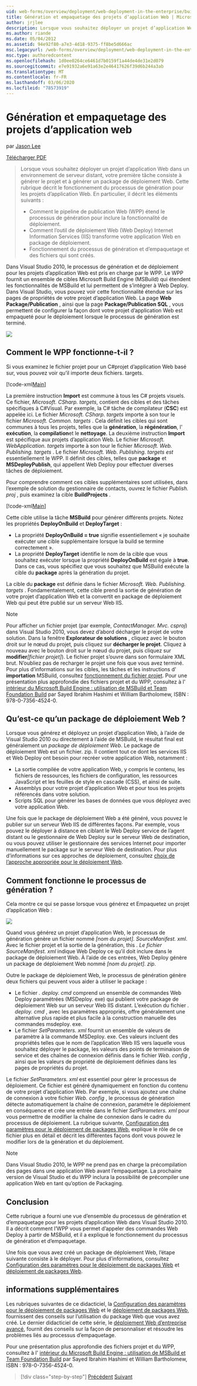 ```yaml
---
uid: web-forms/overview/deployment/web-deployment-in-the-enterprise/building-and-packaging-web-application-projects
title: Génération et empaquetage des projets d’application Web | Microsoft Docs
author: jrjlee
description: Lorsque vous souhaitez déployer un projet d’application Web dans un environnement de serveur distant, votre première tâche consiste à générer le projet et à générer un pack de déploiement Web...
ms.author: riande
ms.date: 05/04/2012
ms.assetid: 94e92f80-a7e3-4d18-9375-ff8be5d666ac
msc.legacyurl: /web-forms/overview/deployment/web-deployment-in-the-enterprise/building-and-packaging-web-application-projects
msc.type: authoredcontent
ms.openlocfilehash: 1d0ee0264ce6461d7b0159f1a44de4de31e2d079
ms.sourcegitcommit: e7e91932a6e91a63e2e46417626f39d6b244a3ab
ms.translationtype: MT
ms.contentlocale: fr-FR
ms.lasthandoff: 03/06/2020
ms.locfileid: "78573919"
---
```

# <a name="building-and-packaging-web-application-projects"></a>Génération et empaquetage des projets d’application web

par [Jason Lee](https://github.com/jrjlee)

[Télécharger PDF](https://msdnshared.blob.core.windows.net/media/MSDNBlogsFS/prod.evol.blogs.msdn.com/CommunityServer.Blogs.Components.WeblogFiles/00/00/00/63/56/8130.DeployingWebAppsInEnterpriseScenarios.pdf)

> Lorsque vous souhaitez déployer un projet d’application Web dans un environnement de serveur distant, votre première tâche consiste à générer le projet et à générer un package de déploiement Web. Cette rubrique décrit le fonctionnement du processus de génération pour les projets d’application Web. En particulier, il décrit les éléments suivants :
> 
> - Comment le pipeline de publication Web (WPP) étend le processus de génération pour inclure la fonctionnalité de déploiement.
> - Comment l’outil de déploiement Web (Web Deploy) Internet Information Services (IIS) transforme votre application Web en package de déploiement.
> - Fonctionnement du processus de génération et d’empaquetage et des fichiers qui sont créés.

Dans Visual Studio 2010, le processus de génération et de déploiement pour les projets d’application Web est pris en charge par le WPP. Le WPP fournit un ensemble de cibles Microsoft Build Engine (MSBuild) qui étendent les fonctionnalités de MSBuild et lui permettent de s’intégrer à Web Deploy. Dans Visual Studio, vous pouvez voir cette fonctionnalité étendue sur les pages de propriétés de votre projet d’application Web. La page **Web Package/Publication** , ainsi que la page **Package/Publication SQL** , vous permettent de configurer la façon dont votre projet d’application Web est empaqueté pour le déploiement lorsque le processus de génération est terminé.

![](building-and-packaging-web-application-projects/_static/image1.png)

## <a name="how-does-the-wpp-work"></a>Comment le WPP fonctionne-t-il ?

Si vous examinez le fichier projet pour un C#projet d’application Web basé sur, vous pouvez voir qu’il importe deux fichiers. targets.

[!code-xml[Main](building-and-packaging-web-application-projects/samples/sample1.xml)]

La première instruction **Import** est commune à tous les C# projets visuels. Ce fichier, *Microsoft. CSharp. targets*, contient des cibles et des tâches spécifiques à C#Visual. Par exemple, la C# tâche de compilateur (**CSC**) est appelée ici. Le fichier *Microsoft. CSharp. targets* importe à son tour le fichier *Microsoft. Common. targets* . Cela définit les cibles qui sont communes à tous les projets, telles que la **génération**, la **régénération**, l' **exécution**, la **compilation**et le **nettoyage**. La deuxième instruction **Import** est spécifique aux projets d’application Web. Le fichier *Microsoft. WebApplication. targets* importe à son tour le fichier *Microsoft. Web. Publishing. targets* . Le fichier *Microsoft. Web. Publishing. targets* *est* essentiellement le WPP. Il définit des cibles, telles que **package** et **MSDeployPublish**, qui appellent Web Deploy pour effectuer diverses tâches de déploiement.

Pour comprendre comment ces cibles supplémentaires sont utilisées, dans l’exemple de solution du gestionnaire de contacts, ouvrez le fichier *Publish. proj* , puis examinez la cible **BuildProjects** .

[!code-xml[Main](building-and-packaging-web-application-projects/samples/sample2.xml)]

Cette cible utilise la tâche **MSBuild** pour générer différents projets. Notez les propriétés **DeployOnBuild** et **DeployTarget** :

- La propriété **DeployOnBuild = true** signifie essentiellement « je souhaite exécuter une cible supplémentaire lorsque la build se termine correctement ».
- La propriété **DeployTarget** identifie le nom de la cible que vous souhaitez exécuter lorsque la propriété **DeployOnBuild** est égale à **true**. Dans ce cas, vous spécifiez que vous souhaitez que MSBuild exécute la cible du **package** après la génération du projet.

La cible du **package** est définie dans le fichier *Microsoft. Web. Publishing. targets* . Fondamentalement, cette cible prend la sortie de génération de votre projet d’application Web et la convertit en package de déploiement Web qui peut être publié sur un serveur Web IIS.

> [!NOTE]
> Pour afficher un fichier projet (par exemple, <em>ContactManager. Mvc. csproj</em>) dans Visual Studio 2010, vous devez d’abord décharger le projet de votre solution. Dans la fenêtre <strong>Explorateur de solutions</strong> , cliquez avec le bouton droit sur le nœud du projet, puis cliquez sur <strong>décharger le projet</strong>. Cliquez à nouveau avec le bouton droit sur le nœud du projet, puis cliquez sur <strong>modifier</strong><em>[fichier projet]</em>). Le fichier projet s’ouvre dans son formulaire XML brut. N’oubliez pas de recharger le projet une fois que vous avez terminé.  
> Pour plus d’informations sur les cibles, les tâches et les instructions d' <strong>importation</strong> MSBuild, consultez [fonctionnement du fichier projet](understanding-the-project-file.md). Pour une présentation plus approfondie des fichiers projet et du WPP, consultez à l' [intérieur du Microsoft Build Engine : utilisation de MSBuild et Team Foundation Build](http://amzn.com/0735645248) par Sayed Ibrahim Hashimi et William Bartholomew, ISBN : 978-0-7356-4524-0.

## <a name="what-is-a-web-deployment-package"></a>Qu’est-ce qu’un package de déploiement Web ?

Lorsque vous générez et déployez un projet d’application Web, à l’aide de Visual Studio 2010 ou directement à l’aide de MSBuild, le résultat final est généralement un *package de déploiement Web*. Le package de déploiement Web est un fichier. zip. Il contient tout ce dont les services IIS et Web Deploy ont besoin pour recréer votre application Web, notamment :

- La sortie compilée de votre application Web, y compris le contenu, les fichiers de ressources, les fichiers de configuration, les ressources JavaScript et les feuilles de style en cascade (CSS), et ainsi de suite.
- Assemblys pour votre projet d’application Web et pour tous les projets référencés dans votre solution.
- Scripts SQL pour générer les bases de données que vous déployez avec votre application Web.

Une fois que le package de déploiement Web a été généré, vous pouvez le publier sur un serveur Web IIS de différentes façons. Par exemple, vous pouvez le déployer à distance en ciblant le Web Deploy service de l’agent distant ou le gestionnaire de Web Deploy sur le serveur Web de destination, ou vous pouvez utiliser le gestionnaire des services Internet pour importer manuellement le package sur le serveur Web de destination. Pour plus d’informations sur ces approches de déploiement, consultez [choix de l’approche appropriée pour le déploiement Web](../configuring-server-environments-for-web-deployment/choosing-the-right-approach-to-web-deployment.md).

## <a name="how-does-the-build-process-work"></a>Comment fonctionne le processus de génération ?

Cela montre ce qui se passe lorsque vous générez et Empaquetez un projet d’application Web :

![](building-and-packaging-web-application-projects/_static/image2.png)

Quand vous générez un projet d’application Web, le processus de génération génère un fichier nommé *[nom du projet]. SourceManifest. xml*. Avec le fichier projet et la sortie de la génération, this *. Le fichier SourceManifest. xml* indique Web Deploy ce qu’il doit inclure dans le package de déploiement Web. À l’aide de ces entrées, Web Deploy génère un package de déploiement Web nommé *[nom du projet]. zip*.

Outre le package de déploiement Web, le processus de génération génère deux fichiers qui peuvent vous aider à utiliser le package :

- Le fichier *. deploy. cmd* comprend un ensemble de commandes Web Deploy paramétrées (MSDeploy. exe) qui publient votre package de déploiement Web sur un serveur Web IIS distant. L’exécution du fichier *. deploy. cmd* , avec les paramètres appropriés, offre généralement une alternative plus rapide et plus facile à la construction manuelle des commandes msdeploy. exe.
- Le fichier *SetParameters. xml* fournit un ensemble de valeurs de paramètre à la commande MSDeploy. exe. Ces valeurs incluent des propriétés telles que le nom de l’application Web IIS vers laquelle vous souhaitez déployer le package, les valeurs des points de terminaison de service et des chaînes de connexion définis dans le fichier *Web. config* , ainsi que les valeurs de propriété de déploiement définies dans les pages de propriétés du projet.

Le fichier *SetParameters. xml* est essentiel pour gérer le processus de déploiement. Ce fichier est généré dynamiquement en fonction du contenu de votre projet d’application Web. Par exemple, si vous ajoutez une chaîne de connexion à votre fichier *Web. config* , le processus de génération détecte automatiquement la chaîne de connexion, paramétre le déploiement en conséquence et crée une entrée dans le fichier *SetParameters. xml* pour vous permettre de modifier la chaîne de connexion dans le cadre du processus de déploiement. La rubrique suivante, [Configuration des paramètres pour le déploiement de packages Web](configuring-parameters-for-web-package-deployment.md), explique le rôle de ce fichier plus en détail et décrit les différentes façons dont vous pouvez le modifier lors de la génération et du déploiement.

> [!NOTE]
> Dans Visual Studio 2010, le WPP ne prend pas en charge la précompilation des pages dans une application Web avant l’empaquetage. La prochaine version de Visual Studio et du WPP inclura la possibilité de précompiler une application Web en tant qu’option de Packaging.

## <a name="conclusion"></a>Conclusion

Cette rubrique a fourni une vue d’ensemble du processus de génération et d’empaquetage pour les projets d’application Web dans Visual Studio 2010. Il a décrit comment l’WPP vous permet d’appeler des commandes Web Deploy à partir de MSBuild, et il a expliqué le fonctionnement du processus de génération et d’empaquetage.

Une fois que vous avez créé un package de déploiement Web, l’étape suivante consiste à le déployer. Pour plus d’informations, consultez [Configuration des paramètres pour le déploiement de packages Web](configuring-parameters-for-web-package-deployment.md) et [déploiement de packages Web](deploying-web-packages.md).

## <a name="further-reading"></a>informations supplémentaires

Les rubriques suivantes de ce didacticiel, la [Configuration des paramètres pour le déploiement de packages Web](configuring-parameters-for-web-package-deployment.md) et le [déploiement de packages Web](deploying-web-packages.md), fournissent des conseils sur l’utilisation du package Web que vous avez créé. Le dernier didacticiel de cette série, le [déploiement Web d’entreprise avancé](../advanced-enterprise-web-deployment/advanced-enterprise-web-deployment.md), fournit des conseils sur la façon de personnaliser et résoudre les problèmes liés au processus d’empaquetage.

Pour une présentation plus approfondie des fichiers projet et du WPP, consultez à l' [intérieur du Microsoft Build Engine : utilisation de MSBuild et Team Foundation Build](http://amzn.com/0735645248) par Sayed Ibrahim Hashimi et William Bartholomew, ISBN : 978-0-7356-4524-0.

> [!div class="step-by-step"]
> [Précédent](understanding-the-build-process.md)
> [Suivant](configuring-parameters-for-web-package-deployment.md)
